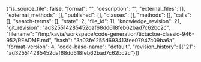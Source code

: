 {"is_source_file": false, "format": "", "description": "", "external_files": [], "external_methods": [], "published": [], "classes": [], "methods": [], "calls": [], "search-terms": [], "state": 2, "file_id": 11, "knowledge_revision": 21, "git_revision": "ad325514285452daf68dd618feb62bad7c62bc2c", "filename": "/tmp/kavia/workspace/code-generation/tictactoe-classic-946-952/README.md", "hash": "3a03fe1255d693413fee07947c09ba6a", "format-version": 4, "code-base-name": "default", "revision_history": [{"21": "ad325514285452daf68dd618feb62bad7c62bc2c"}]}